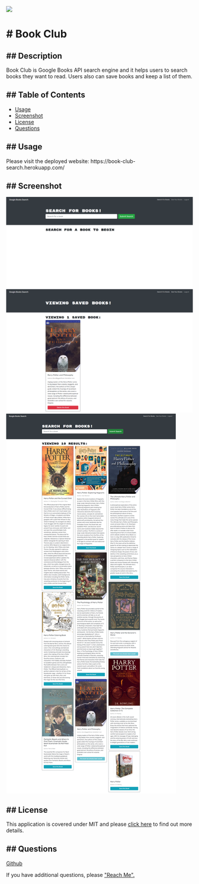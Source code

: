 <span>
    <img src="https://img.shields.io/badge/License-MIT-blue.svg">
    </span>
<h1># Book Club</h1> 
<h2>## Description</h2>
    <p>Book Club is Google Books API search engine and it helps users to search books they want to read. Users also can save books and keep a list of them. </p>
<h2>## Table of Contents</h2>
    <ul>
        <li><a href="#usage">Usage</a></li>
        <li><a href="#screenshot">Screenshot</a></li>
        <li><a href="#license">License</a></li>
        <li><a href="#questions">Questions</a></li>
    </ul>
<h2 id="usage">## Usage</h2>
    <p>Please visit the deployed website: https://book-club-search.herokuapp.com/</p>
<h2 id="screenshot">## Screenshot</h2>
    <img src='./client/src/assets/main.png'/>
    <img src='./client/src/assets/saved-books.png'/>
    <img src='./client/src/assets/search-result.png'/>
<h2 id="license">## License</h2>
    <p>
      This application is covered under MIT and please <a href="https://choosealicense.com/licenses/">click here</a> to find out more details.
    </p>
<h2 id="questions">## Questions</h2>
    <p><a href="https://github.com/khklee">Github</a></p>
    <p>If you have additional questions, please <a href="mailto: amorfati38@gmail.com">"Reach Me".</a><p>            
  